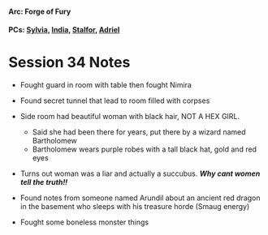 #### Arc: Forge of Fury
#### PCs: [Sylvia](PCs/Past/Sylvia.md), [India](PCs/Current/India.md), [Stalfor](PCs/Current/Stalfor.md), [Adriel](Adriel.md)

# Session 34 Notes
- Fought guard in room with table then fought Nimira
- Found secret tunnel that lead to room filled with corpses
- Side room had beautiful woman with black hair, NOT A HEX GIRL.
	- Said she had been there for years, put there by a wizard named Bartholomew
	- Bartholomew wears purple robes with a tall black hat, gold and red eyes
- Turns out woman was a liar and actually a succubus. ***Why cant women tell the truth!!***
- Found notes from someone named Arundil about an ancient red dragon in the basement who sleeps with his treasure horde (Smaug energy)

- Fought some boneless monster things